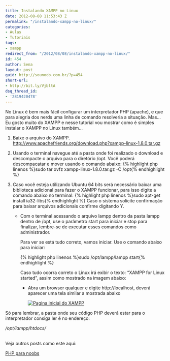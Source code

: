 ```yaml
---
title: Instalando XAMPP no Linux
date: 2012-08-08 11:53:43 Z
permalink: "/instalando-xampp-no-linux/"
categories:
- Aulas
- Tutoriais
tags:
- xampp
redirect_from: "/2012/08/08/instalando-xampp-no-linux/"
id: 454
author: Sena
layout: post
guid: http://sounoob.com.br/?p=454
short-url:
- http://bit.ly/VjbltA
dsq_thread_id:
- '2819420478'
---
```


No Linux é bem mais fácil configurar um interpretador PHP (apache), e que para alegria dos nerds uma linha de comando resolveria a situação. Mas… Eu gosto muito do XAMPP e nesse tutorial vou mostrar como é simples instalar o XAMPP no Linux também…<!--more-->

  1. Baixe o arquivo do XAMPP. <a title="XAMPP versão 1.8 para linux" href="http://www.apachefriends.org/download.php?xampp-linux-1.8.0.tar.gz" target="_blank">http://www.apachefriends.org/download.php?xampp-linux-1.8.0.tar.gz</a>
  2. Usando o terminal navegue até a pasta onde foi realizado o download e descompacte o arquivo para o diretório /opt.
    Você poderá descompacatar e mover usando o comando abaixo:
    {% highlight php linenos %}sudo tar xvfz xampp-linux-1.8.0.tar.gz -C /opt{% endhighlight %} 

  3. Caso você esteja utilizando Ubuntu 64 bits será necessário baixar uma biblioteca adicional para fazer o XAMPP funcionar, para isso digite a comando abaixo no terminal: 
    {% highlight php linenos %}sudo apt-get install ia32-libs{% endhighlight %} 
    Caso o sistema solicite confirmação para baixar arquivos adicionais confirme digitando Y.</li> 
    
      * Com o terminal acessando o arquivo lampp dentro da pasta lampp dentro de /opt, use o parâmetro start para iniciar e stop para finalizar, lembre-se de executar esses comandos como administrador.
  
        Para ver se está tudo correto, vamos iniciar. Use o comando abaixo para iniciar:</p> 
        {% highlight php linenos %}sudo /opt/lampp/lampp start{% endhighlight %} 
        
        Caso tudo ocorra correto o Linux irá exibir o texto: “XAMPP for Linux started”, assim como mostrado na imagem abaixo:[<img class="aligncenter size-full wp-image-455" title="xampp-start-linux" alt="" src="/assets/uploads/2012/08/xampp-start-linux.png" srcset="/assets/uploads/2012/08/xampp-start-linux.png 387w, /assets/uploads/2012/08/xampp-start-linux-300x160.png 300w" sizes="(max-width: 387px) 100vw, 387px" />](/assets/uploads/2012/08/xampp-start-linux.png)</li> 
        
          * Abra um browser qualquer e digite http://localhost, deverá aparecer uma tela similar a mostrada abaixo
  
            [<img class="aligncenter size-full wp-image-444" title="xamp_home_page" alt="Pagina inicial do XAMPP" src="/assets/uploads/2012/08/xamp_home_page.png" srcset="/assets/uploads/2012/08/xamp_home_page.png 800w, /assets/uploads/2012/08/xamp_home_page-300x199.png 300w" sizes="(max-width: 800px) 100vw, 800px" />](/assets/uploads/2012/08/xamp_home_page.png)</ol> 
        
        Só para lembrar, a pasta onde seu código PHP deverá estar para o interpretador consiga ler é no endereço:
        
        <address>
          /opt/lampp/htdocs/
        </address>
        
        <address>
           
        </address>
        
        Veja outros posts como este aqui:
  
        [PHP para noobs](/php-para-noobs/ "PHP para Noobs")